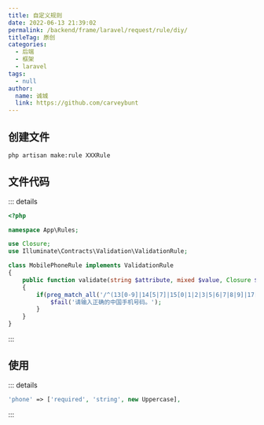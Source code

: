 ```yaml
---
title: 自定义规则
date: 2022-06-13 21:39:02
permalink: /backend/frame/laravel/request/rule/diy/
titleTag: 原创
categories: 
  - 后端
  - 框架
  - laravel
tags: 
  - null
author: 
  name: 诚城
  link: https://github.com/carveybunt
---
```


## 创建文件

```sh
php artisan make:rule XXXRule
```

## 文件代码

::: details

```php
<?php

namespace App\Rules;

use Closure;
use Illuminate\Contracts\Validation\ValidationRule;

class MobilePhoneRule implements ValidationRule
{
    public function validate(string $attribute, mixed $value, Closure $fail): void
    {
        if(preg_match_all('/^(13[0-9]|14[5|7]|15[0|1|2|3|5|6|7|8|9]|17[0-9]|18[0-9])\d{8}$/',$value)){
            $fail('请输入正确的中国手机号码。');
        }
    }
}

```

:::

## 使用

::: details

```php
'phone' => ['required', 'string', new Uppercase],
```

:::
